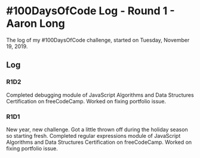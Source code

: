 # #100DaysOfCode Log - Round 1 - Aaron Long

The log of my #100DaysOfCode challenge, started on Tuesday, November 19, 2019.

## Log

### R1D2

Completed debugging module of JavaScript Algorithms and Data Structures Certification on freeCodeCamp. Worked on fixing portfolio issue.

### R1D1

New year, new challenge. Got a little thrown off during the holiday season so starting fresh. Completed regular expressions module of JavaScript Algorithms and Data Structures Certification on freeCodeCamp. Worked on fixing portfolio issue.
